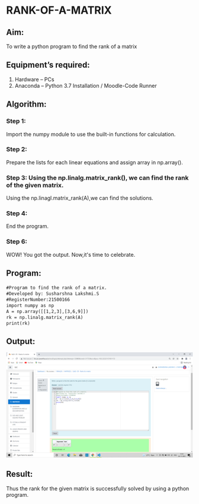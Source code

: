 # RANK-OF-A-MATRIX
## Aim:
To write a python program to find the rank of a matrix
## Equipment’s required:
1. 	Hardware – PCs
2. 	Anaconda – Python 3.7 Installation / Moodle-Code Runner
## Algorithm:
### Step 1:
Import the numpy module to use the built-in functions for calculation.
### Step 2: 
Prepare the lists for each linear equations and assign array in np.array().
### Step 3: Using the np.linalg.matrix_rank(), we can find the rank of the given matrix.
Using the np.linagl.matrix_rank(A),we can find the solutions.
### Step 4: 
End the program.
### Step 6:
WOW! You got the output. Now,it's time to celebrate. 
## Program:

```
#Program to find the rank of a matrix.
#Developed by: Susharshna Lakshmi.S
#RegisterNumber:21500166
import numpy as np
A = np.array([[1,2,3],[3,6,9]])
rk = np.linalg.matrix_rank(A)
print(rk)

```
## Output:
![Output](./images/Output.png)
## Result:
Thus the rank for the given matrix is successfully solved by  using a python program.

